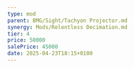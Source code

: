 ```yaml
---
type: mod
parent: BMG/Sight/Tachyon Projector.md
synergy: Mods/Relentless Decimation.md
tier: 4
price: 50000
salePrice: 45000
date: 2025-04-23T18:15+0100
---
```

